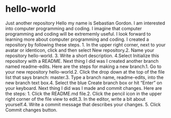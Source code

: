 # hello-world
Just another repository
Hello my name is Sebastian Gordon. I am interested into computer programming and coding. I imagine that computer programming and coding will be extrememly useful. I look forward to learning more about computer programming and coding. 
I created a repository by following these steps. 1. In the upper right corner, next to your avatar or identicon, click  and then select New repository.2. Name your repository hello-world. 3. Write a short description. 4.Select Initialize this repository with a README. Next thing I did was I created another branch named readme-edits. Here are the steps for making a new branch.1. Go to your new repository hello-world.2. Click the drop down at the top of the file list that says branch: master.3. Type a branch name, readme-edits, into the new branch text box.4. Select the blue Create branch box or hit “Enter” on your keyboard. Next thing I did was I made and commit changes. Here are the steps: 1. Click the README.md file.2. Click the  pencil icon in the upper right corner of the file view to edit.3. In the editor, write a bit about yourself.4. Write a commit message that describes your changes. 5. Click Commit changes button.
